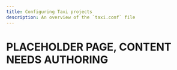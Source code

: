 ```yaml
---
title: Configuring Taxi projects
description: An overview of the `taxi.conf` file
---
```


# PLACEHOLDER PAGE, CONTENT NEEDS AUTHORING

